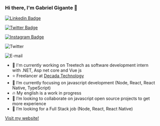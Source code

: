 ### Hi there, I'm Gabriel Gigante 👋

[![Linkedin Badge](https://img.shields.io/badge/-gabriel-gigante-blue?style=flat-square&logo=Linkedin&logoColor=white&link=https://www.linkedin.com/in/gabriel-gigante/)](https://www.linkedin.com/in/gabriel-gigante/)

[![Twitter Badge](https://img.shields.io/badge/-@gagigante29-blue?style=flat-square&logo=twitter&logoColor=white&link=https://twitter.com/gagigante29)](https://twitter.com/gagigante29) 

[![Instagram Badge](https://img.shields.io/badge/-gah.gg-ff2b8e?style=flat-square&logo=Instagram&logoColor=white&link=https://www.instagram.com/gag.gg/)](https://www.instagram.com/gah.gg/)




![Twitter](https://img.shields.io/badge/-Twitter-blue?style=flat-square&logo=Twitter&logoColor=white&link=https://twitter.com/gagigante29)



![E-mail](https://img.shields.io/badge/-Email-c14438?style=flat-square&logo=Outlook&logoColor=white&link=mailto:gabriel_gigante@outlook.com)



- 🔭 I'm currently working on Treetech as software development intern with .NET, Asp net core and Vue js
- :star: Freelancer at [Decada Technology](www.decadatech.com)
- 🌱 I’m currently focusing on javascript development (Node, React, React Native, TypeScript)
- :fire: My english is a work in progress
- :rocket: I’m looking to collaborate on javascript open source projects to get more experience
- 🤔 I’m looking for a Full Stack job (Node, React, React Native)

[Visit my website!](https://www.ggportfolio.com.br)

